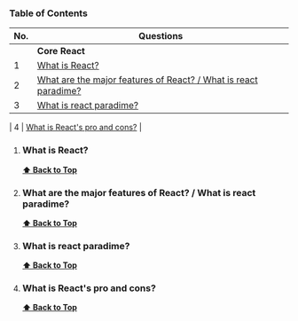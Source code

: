 ### Table of Contents

| No. | Questions                                                                                                |
| --- | -------------------------------------------------------------------------------------------------------- |
|     | **Core React**                                                                                           |
| 1   | [What is React?](#what-is-react)                                                                         |
| 2   | [What are the major features of React? / What is react paradime?](#what-are-the-major-features-of-react) |
| 3   | [What is react paradime?](#What-is-react-paradime)                                                       |

| 4 | [What is React's pro and cons?](#What-is-React's-pro-and-cons?) |

1. ### What is React?

   **[⬆ Back to Top](#table-of-contents)**

2. ### What are the major features of React? / What is react paradime?

   **[⬆ Back to Top](#table-of-contents)**

3. ### What is react paradime?

   **[⬆ Back to Top](#table-of-contents)**

4. ### What is React's pro and cons?

   **[⬆ Back to Top](#table-of-contents)**
